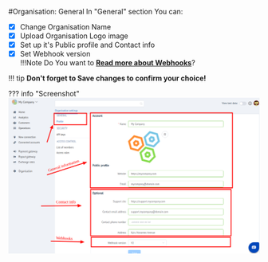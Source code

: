 #Organisation: General
In "General" section You can:

- [x] Change Organisation Name
- [x] Upload Organisation Logo image
- [x] Set up it's Public profile and Contact info
- [x] Set Webhook version  
    !!!Note
        Do You want to [**Read more about Webhooks**](../Webhooks/)?

!!! tip
    **Don't forget to Save changes to confirm your choice!**

??? info "Screenshot"
    [![img](images/org_general1.png)](images/org_general1.png)
    